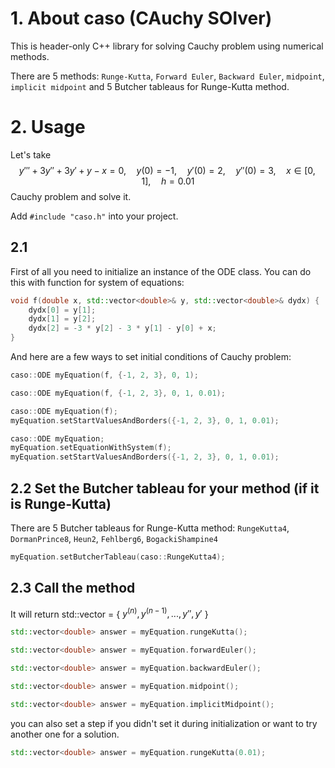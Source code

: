 # 1. About caso (CAuchy SOlver)
This is header-only C++ library for solving Cauchy problem using numerical methods.

There are 5 methods: ```Runge-Kutta```, ```Forward Euler```, ```Backward Euler```, ```midpoint```, ```implicit midpoint``` and 5 Butcher tableaus for Runge-Kutta method.
# 2. Usage
Let's take $$y''' + 3y'' + 3y' + y - x = 0, \quad y(0) = -1, \quad y'(0) = 2, \quad y''(0) = 3, \quad x \in [0, 1], \quad h = 0.01$$ Cauchy problem and solve it.

Add ```#include "caso.h"``` into your project.

## 2.1 
First of all you need to initialize an instance of the ODE class.
You can do this with function for system of equations:
```Cpp
void f(double x, std::vector<double>& y, std::vector<double>& dydx) {
    dydx[0] = y[1];
    dydx[1] = y[2];
    dydx[2] = -3 * y[2] - 3 * y[1] - y[0] + x;
}
```
And here are a few ways to set initial conditions of Cauchy problem:
```Cpp
caso::ODE myEquation(f, {-1, 2, 3}, 0, 1);
```
```Cpp
caso::ODE myEquation(f, {-1, 2, 3}, 0, 1, 0.01);
```
```Cpp
caso::ODE myEquation(f);
myEquation.setStartValuesAndBorders({-1, 2, 3}, 0, 1, 0.01);
```
```Cpp
caso::ODE myEquation;
myEquation.setEquationWithSystem(f);
myEquation.setStartValuesAndBorders({-1, 2, 3}, 0, 1, 0.01);
```

## 2.2 Set the Butcher tableau for your method (if it is Runge-Kutta)
There are 5 Butcher tableaus for Runge-Kutta method:
```RungeKutta4```,
```DormanPrince8```,
```Heun2```,
```Fehlberg6```,
```BogackiShampine4```
```Cpp
myEquation.setButcherTableau(caso::RungeKutta4);
```

## 2.3 Call the method
It will return std::vector<double> = { $y^{(n)}, y^{(n-1)},..., y'', y'$ }
```Cpp
std::vector<double> answer = myEquation.rungeKutta();
```
```Cpp
std::vector<double> answer = myEquation.forwardEuler();
```
```Cpp
std::vector<double> answer = myEquation.backwardEuler();
```
```Cpp
std::vector<double> answer = myEquation.midpoint();
```
```Cpp
std::vector<double> answer = myEquation.implicitMidpoint();
```
you can also set a step if you didn't set it during initialization or want to try another one for a solution.
```Cpp
std::vector<double> answer = myEquation.rungeKutta(0.01);
```
